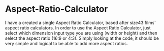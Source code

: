 # Aspect-Ratio-Calculator
I have a created a single Aspect Ratio Calculator, based after size43 films' aspect ratio calculators. In order to use the Aspect Ratio Calculator, just select which dimension input type you are using (width or height) and then select the aspect ratio (16:9 or 4:3). Simply looking at the code, it should be very simple and logical to be able to add more aspect ratios.
